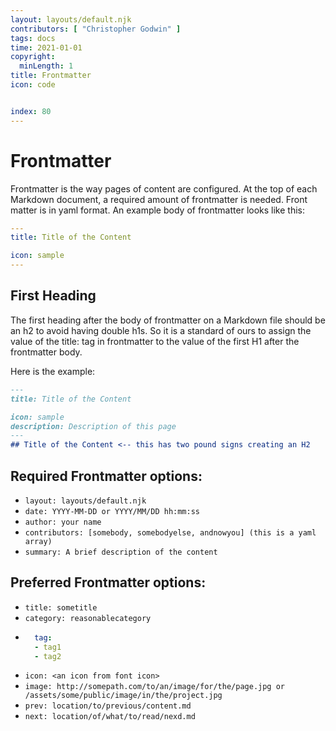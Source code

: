 ```yaml
---
layout: layouts/default.njk
contributors: [ "Christopher Godwin" ]
tags: docs
time: 2021-01-01
copyright:
  minLength: 1
title: Frontmatter
icon: code


index: 80
---
```

# Frontmatter

Frontmatter is the way pages of content are configured. At the top of each
Markdown document, a required amount of frontmatter is needed. Front matter is
in yaml format. An example body of frontmatter looks like this:

```yaml
---
title: Title of the Content

icon: sample
---
```

## First Heading
The first heading after the body of frontmatter on a Markdown file should be an
h2 to avoid having double h1s. So it is a standard of ours to assign the value
of the title: tag in frontmatter to the value of the first H1 after the
frontmatter body.

Here is the example:

```md
---
title: Title of the Content

icon: sample
description: Description of this page
---
## Title of the Content <-- this has two pound signs creating an H2
```

## Required Frontmatter options:

* `layout: layouts/default.njk`
* `date: YYYY-MM-DD or YYYY/MM/DD hh:mm:ss`
* `author: your name`
* `contributors: [somebody, somebodyelse, andnowyou] (this is a yaml array)`
* `summary: A brief description of the content`

## Preferred Frontmatter options:

* `title: sometitle`
* `category: reasonablecategory`
* ```yaml
    tag:
    - tag1
    - tag2
    ```
* `icon: <an icon from font icon>`
* `image: http://somepath.com/to/an/image/for/the/page.jpg or /assets/some/public/image/in/the/project.jpg`
* `prev: location/to/previous/content.md`
* `next: location/of/what/to/read/nexd.md`

<!-- ## All Frontmatter options:

You can control quite a great deal about the display of a single page using the
following references:

[Informational Frontmatter](https://vuepress-theme-hope.github.io/v2/config/frontmatter/info.html)
[Layout Frontmatter](https://vuepress-theme-hope.github.io/v2/config/frontmatter/layout.html)
[Plugin Frontmatter](https://vuepress-theme-hope.github.io/v2/config/frontmatter/plugins.html) -->